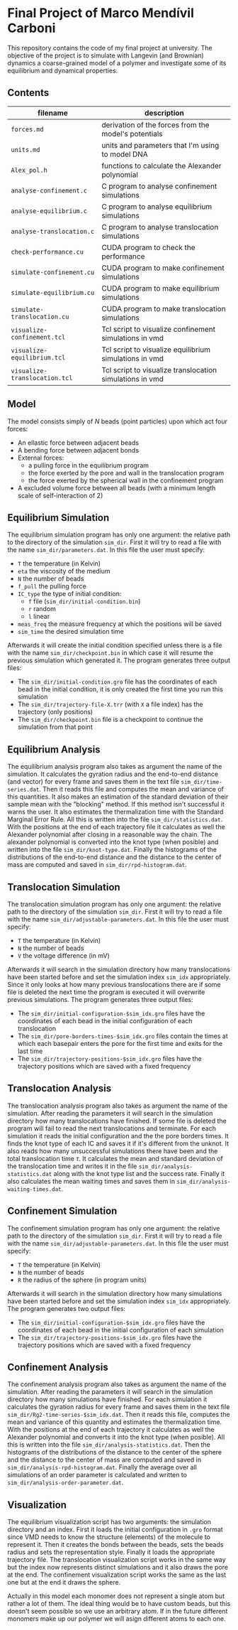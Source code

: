 # Final Project of Marco Mendívil Carboni

This repository contains the code of my final project at university. The objective of the project is to simulate with Langevin (and Brownian) dynamics a coarse-grained model of a polymer and investigate some of its equilibrium and dynamical properties.

## Contents

| filename | description |
|-|-|
| `forces.md` | derivation of the forces from the model's potentials |
| `units.md` | units and parameters that I'm using to model DNA |
| `Alex_pol.h` | functions to calculate the Alexander polynomial |
| `analyse-confinement.c` | C program to analyse confinement simulations |
| `analyse-equilibrium.c` | C program to analyse equilibrium simulations |
| `analyse-translocation.c` | C program to analyse translocation simulations |
| `check-performance.cu` | CUDA program to check the performance |
| `simulate-confinement.cu` | CUDA program to make confinement simulations |
| `simulate-equilibrium.cu` | CUDA program to make equilibrium simulations |
| `simulate-translocation.cu` | CUDA program to make translocation simulations |
| `visualize-confinement.tcl` | Tcl script to visualize confinement simulations in vmd |
| `visualize-equilibrium.tcl` | Tcl script to visualize equilibrium simulations in vmd |
| `visualize-translocation.tcl` | Tcl script to visualize translocation simulations in vmd |

## Model

The model consists simply of $N$ beads (point particles) upon which act four forces:
- An ellastic force between adjacent beads
- A bending force between adjacent bonds
- External forces:
    - a pulling force in the equilibrium program
    - the force exerted by the pore and wall in the translocation program
    - the force exerted by the spherical wall in the confinement program
- A excluded volume force between all beads (with a minimum length scale of self-interaction of 2)

## Equilibrium Simulation

The equilibrium simulation program has only one argument: the relative path to the directory of the simulation `sim_dir`. First it will try to read a file with the name `sim_dir/parameters.dat`. In this file the user must specify:
- `T` the temperature (in Kelvin)
- `eta` the viscosity of the medium
- `N` the number of beads
- `f_pull` the pulling force
- `IC_type` the type of initial condition:
    - `f` file (`sim_dir/initial-condition.bin`)
    - `r` random
    - `l` linear 
- `meas_freq` the measure frequency at which the positions will be saved
- `sim_time` the desired simulation time

Afterwards it will create the initial condition specified unless there is a file with the name `sim_dir/checkpoint.bin` in which case it will resume the previous simulation which generated it. The program generates three output files:
- The `sim_dir/initial-condition.gro` file has the coordinates of each bead in the initial condition, it is only created the first time you run this simulation
- The `sim_dir/trajectory-file-X.trr` (with `X` a file index) has the trajectory (only positions)
- The `sim_dir/checkpoint.bin` file is a checkpoint to continue the simulation from that point

## Equilibrium Analysis

The equilibrium analysis program also takes as argument the name of the simulation. It calculates the gyration radius and the end-to-end distance (and vector) for every frame and saves them in the text file `sim_dir/time-series.dat`. Then it reads this file and computes the mean and variance of this quantities. It also makes an estimation of the standard deviation of their sample mean with the "blocking" method. If this method isn't successful it warns the user. It also estimates the thermalization time with the Standard Marginal Error Rule. All this is written into the file `sim_dir/statistics.dat`. With the positions at the end of each trajectory file it calculates as well the Alexander polynomial after closing in a reasonable way the chain. The alexander polynomial is converted into the knot type (when posible) and written into the file `sim_dir/knot-type.dat`. Finally the histograms of the distributions of the end-to-end distance and the distance to the center of mass are computed and saved in `sim_dir/rpd-histogram.dat`.

## Translocation Simulation

The translocation simulation program has only one argument: the relative path to the directory of the simulation `sim_dir`. First it will try to read a file with the name `sim_dir/adjustable-parameters.dat`. In this file the user must specify:
- `T` the temperature (in Kelvin)
- `N` the number of beads
- `V` the voltage difference (in mV)

Afterwards it will search in the simulation directory how many translocations have been started before and set the simulation index `sim_idx` appropriately. Since it only looks at how many previous translocations there are if some file is deleted the next time the program is executed it will overwrite previous simulations. The program generates three output files:
- The `sim_dir/initial-configuration-$sim_idx.gro` files have the coordinates of each bead in the initial configuration of each translocation
- The `sim_dir/pore-borders-times-$sim_idx.gro` files contain the times at which each basepair enters the pore for the first time and exits for the last time
- The `sim_dir/trajectory-positions-$sim_idx.gro` files have the trajectory positions which are saved with a fixed frequency

## Translocation Analysis

The translocation analysis program also takes as argument the name of the simulation. After reading the parameters it will search in the simulation directory how many translocations have finished. If some file is deleted the program will fail to read the next translocations and terminate. For each simulation it reads the initial configuration and the the pore borders times. It finds the knot type of each IC and saves it if it's different from the unknot. It also reads how many unsuccessful simulations there have been and the total translocation time $\tau$. It calculates the mean and standard deviation of the translocation time and writes it in the file `sim_dir/analysis-statistics.dat` along with the knot type list and the success rate. Finally it also calculates the mean waiting times and saves them in `sim_dir/analysis-waiting-times.dat`.

## Confinement Simulation

The confinement simulation program has only one argument: the relative path to the directory of the simulation `sim_dir`. First it will try to read a file with the name `sim_dir/adjustable-parameters.dat`. In this file the user must specify:
- `T` the temperature (in Kelvin)
- `N` the number of beads
- `R` the radius of the sphere (in program units)

Afterwards it will search in the simulation directory how many simulations have been started before and set the simulation index `sim_idx` appropriately. The program generates two output files:
- The `sim_dir/initial-configuration-$sim_idx.gro` files have the coordinates of each bead in the initial configuration of each simulation
- The `sim_dir/trajectory-positions-$sim_idx.gro` files have the trajectory positions which are saved with a fixed frequency

## Confinement Analysis

The confinement analysis program also takes as argument the name of the simulation. After reading the parameters it will search in the simulation directory how many simulations have finished. For each simulation it calculates the gyration radius for every frame and saves them in the text file `sim_dir/Rg2-time-series-$sim_idx.dat`. Then it reads this file, computes the mean and variance of this quantity and estimates the thermalization time. With the positions at the end of each trajectory it calculates as well the Alexander polynomial and converts it into the knot type (when posible). All this is written into the file `sim_dir/analysis-statistics.dat`. Then the histograms of the distributions of the distance to the center of the sphere and the distance to the center of mass are computed and saved in `sim_dir/analysis-rpd-histogram.dat`. Finally the average over all simulations of an order parameter is calculated and written to `sim_dir/analysis-order-parameter.dat`.

## Visualization

The equilibrium visualization script has two arguments: the simulation directory and an index. First it loads the initial configuration in `.gro` format since VMD needs to know the structure (elements) of the molecule to represent it. Then it creates the bonds between the beads, sets the beads radius and sets the representation style. Finally it loads the appropriate trajectory file. The translocation visualization script works in the same way but the index now represents distinct simulations and it also draws the pore at the end. The confinement visualization script works the same as the last one but at the end it draws the sphere.

Actually in this model each monomer does not represent a single atom but rather a lot of them. The ideal thing would be to have custom beads, but this doesn't seem possible so we use an arbitrary atom. If in the future different monomers make up our polymer we will asign different atoms to each one.
